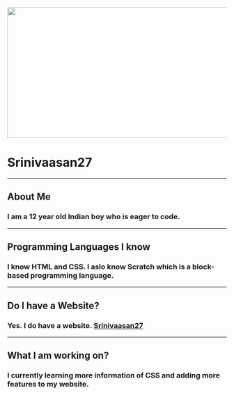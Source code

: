 <img src="https://raw.githubusercontent.com/Srinivaasan27/Srinivaasan27.github.io/main/Profile%20Photo.PNG" height="300" width="1000">
<h1>Srinivaasan27</h1>
<hr />
<p><h2>About Me</h2>
<h3>I am a 12 year old Indian boy who is eager to code.</h3></p>
<hr />
<p><h2>Programming Languages I know</h2>
<h3>I know HTML and CSS. I aslo know Scratch which is a block- based programming language.</h3></p>
<hr />
<p><h2>Do I have a Website?
<h3>Yes. I do have a website. <a href="https://srinivaasan27.github.io/">Srinivaasan27</a></h3></p>
<hr />
<p><h2>What I am working on?</h2>
<h3>I currently learning more information of CSS and adding more features to my website.</h3></p>
